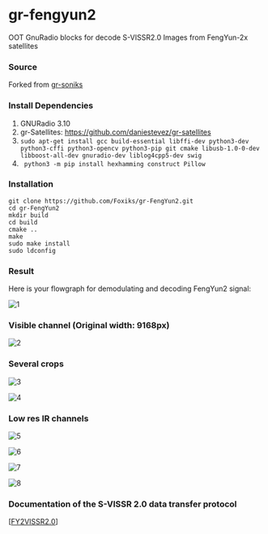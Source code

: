 # gr-fengyun2
OOT GnuRadio blocks for decode S-VISSR2.0 Images from FengYun-2x satellites

### Source
Forked from [gr-soniks](https://github.com/Foxiks/gr-soniks)

### Install Dependencies
1. GNURadio 3.10
2. gr-Satellites: https://github.com/daniestevez/gr-satellites
3. ```sudo apt-get install gcc build-essential libffi-dev python3-dev python3-cffi python3-opencv python3-pip git cmake libusb-1.0-0-dev libboost-all-dev gnuradio-dev liblog4cpp5-dev swig```
4. ``` python3 -m pip install hexhamming construct Pillow```

### Installation
```
git clone https://github.com/Foxiks/gr-FengYun2.git
cd gr-FengYun2
mkdir build
cd build
cmake ..
make
sudo make install
sudo ldconfig
```

### Result
Here is your flowgraph for demodulating and decoding FengYun2 signal:

![1](/readme/1.png)

### Visible channel (Original width: 9168px)

![2](/readme/3.png)

### Several crops

![3](/readme/1_2.png)

![4](/readme/2.png)

### Low res IR channels

![5](/readme/IR-CH_1.png)

![6](/readme/IR-CH_2.png)

![7](/readme/IR-CH_3.png)

![8](/readme/IR-CH_4.png)

### Documentation of the S-VISSR 2.0 data transfer protocol
[[FY2VISSR2.0](/readme/FY2VISSR2_0_en.pdf)]
